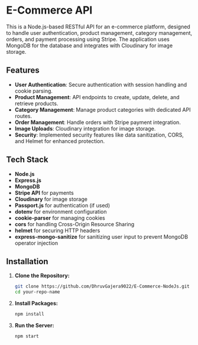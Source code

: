 # E-Commerce API

This is a Node.js-based RESTful API for an e-commerce platform, designed to handle user authentication, product management, category management, orders, and payment processing using Stripe. The application uses MongoDB for the database and integrates with Cloudinary for image storage.

## Features

- **User Authentication**: Secure authentication with session handling and cookie parsing.
- **Product Management**: API endpoints to create, update, delete, and retrieve products.
- **Category Management**: Manage product categories with dedicated API routes.
- **Order Management**: Handle orders with Stripe payment integration.
- **Image Uploads**: Cloudinary integration for image storage.
- **Security**: Implemented security features like data sanitization, CORS, and Helmet for enhanced protection.

## Tech Stack

- **Node.js**
- **Express.js**
- **MongoDB**
- **Stripe API** for payments
- **Cloudinary** for image storage
- **Passport.js** for authentication (if used)
- **dotenv** for environment configuration
- **cookie-parser** for managing cookies
- **cors** for handling Cross-Origin Resource Sharing
- **helmet** for securing HTTP headers
- **express-mongo-sanitize** for sanitizing user input to prevent MongoDB operator injection

## Installation

1. **Clone the Repository:**

   ```bash
   git clone https://github.com/DhruvGajera9022/E-Commerce-NodeJs.git
   cd your-repo-name
   ```

2. **Install Packages:**

   ```bash
   npm install
   ```

3. **Run the Server:**
   ```bash
   npm start
   ```

